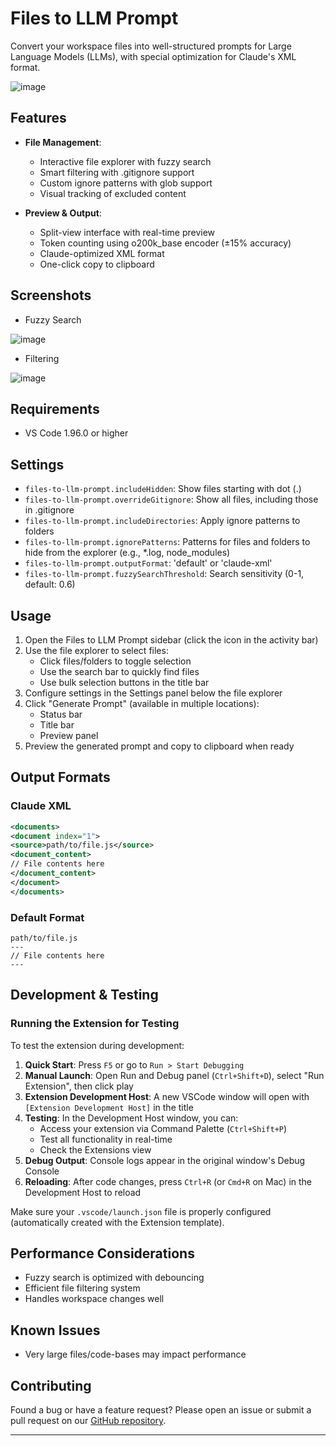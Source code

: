 # Files to LLM Prompt

Convert your workspace files into well-structured prompts for Large Language Models (LLMs), with special optimization for Claude's XML format.

![image](https://i.imgur.com/GsDJm2h.png)


## Features

- **File Management**:
  - Interactive file explorer with fuzzy search
  - Smart filtering with .gitignore support
  - Custom ignore patterns with glob support
  - Visual tracking of excluded content

- **Preview & Output**:
  - Split-view interface with real-time preview
  - Token counting using o200k_base encoder (±15% accuracy)
  - Claude-optimized XML format
  - One-click copy to clipboard
 
## Screenshots
- Fuzzy Search
  
![image](https://i.imgur.com/cDCegkj.png)

- Filtering
  
![image](https://i.imgur.com/8qIk9Gq.png)


## Requirements

- VS Code 1.96.0 or higher

## Settings

* `files-to-llm-prompt.includeHidden`: Show files starting with dot (.)
* `files-to-llm-prompt.overrideGitignore`: Show all files, including those in .gitignore
* `files-to-llm-prompt.includeDirectories`: Apply ignore patterns to folders
* `files-to-llm-prompt.ignorePatterns`: Patterns for files and folders to hide from the explorer (e.g., *.log, node_modules)
* `files-to-llm-prompt.outputFormat`: 'default' or 'claude-xml'
* `files-to-llm-prompt.fuzzySearchThreshold`: Search sensitivity (0-1, default: 0.6)

## Usage

1. Open the Files to LLM Prompt sidebar (click the icon in the activity bar)
2. Use the file explorer to select files:
   - Click files/folders to toggle selection
   - Use the search bar to quickly find files
   - Use bulk selection buttons in the title bar
3. Configure settings in the Settings panel below the file explorer
4. Click "Generate Prompt" (available in multiple locations):
   - Status bar
   - Title bar
   - Preview panel
5. Preview the generated prompt and copy to clipboard when ready

## Output Formats

### Claude XML
```xml
<documents>
<document index="1">
<source>path/to/file.js</source>
<document_content>
// File contents here
</document_content>
</document>
</documents>
```

### Default Format
```
path/to/file.js
---
// File contents here
---
```

## Development & Testing

### Running the Extension for Testing

To test the extension during development:

1. **Quick Start**: Press `F5` or go to `Run > Start Debugging`
2. **Manual Launch**: Open Run and Debug panel (`Ctrl+Shift+D`), select "Run Extension", then click play
3. **Extension Development Host**: A new VSCode window will open with `[Extension Development Host]` in the title
4. **Testing**: In the Development Host window, you can:
   - Access your extension via Command Palette (`Ctrl+Shift+P`)
   - Test all functionality in real-time
   - Check the Extensions view
5. **Debug Output**: Console logs appear in the original window's Debug Console
6. **Reloading**: After code changes, press `Ctrl+R` (or `Cmd+R` on Mac) in the Development Host to reload

Make sure your `.vscode/launch.json` file is properly configured (automatically created with the Extension template).

## Performance Considerations

- Fuzzy search is optimized with debouncing
- Efficient file filtering system
- Handles workspace changes well

## Known Issues

- Very large files/code-bases may impact performance

## Contributing

Found a bug or have a feature request? Please open an issue or submit a pull request on our [GitHub repository](https://github.com/DhruvParikh1/files-to-llm-prompt).

---